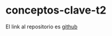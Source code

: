 # conceptos-clave-t2

El link al repositorio es [github](https://github.com/GonzaloGmv/conceptos-clave-t2)
